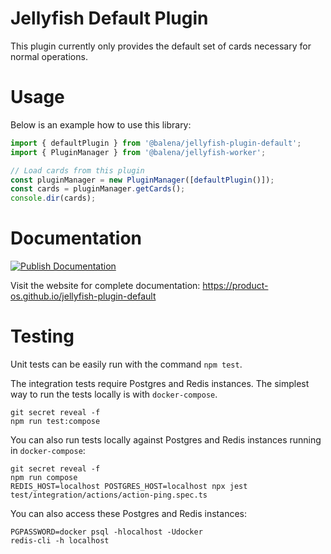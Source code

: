 # Jellyfish Default Plugin

This plugin currently only provides the default set of cards necessary for normal operations.

# Usage

Below is an example how to use this library:

```typescript
import { defaultPlugin } from '@balena/jellyfish-plugin-default';
import { PluginManager } from '@balena/jellyfish-worker';

// Load cards from this plugin
const pluginManager = new PluginManager([defaultPlugin()]);
const cards = pluginManager.getCards();
console.dir(cards);
```

# Documentation

[![Publish Documentation](https://github.com/product-os/jellyfish-plugin-default/actions/workflows/publish-docs.yml/badge.svg)](https://github.com/product-os/jellyfish-plugin-default/actions/workflows/publish-docs.yml)

Visit the website for complete documentation: https://product-os.github.io/jellyfish-plugin-default

# Testing

Unit tests can be easily run with the command `npm test`.

The integration tests require Postgres and Redis instances. The simplest way to run the tests locally is with `docker-compose`.
```
git secret reveal -f
npm run test:compose
```

You can also run tests locally against Postgres and Redis instances running in `docker-compose`:
```
git secret reveal -f
npm run compose
REDIS_HOST=localhost POSTGRES_HOST=localhost npx jest test/integration/actions/action-ping.spec.ts
```

You can also access these Postgres and Redis instances:
```
PGPASSWORD=docker psql -hlocalhost -Udocker
redis-cli -h localhost
```

